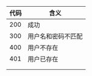 | 代码 | 含义               |
| ---- | ------------------ |
| 200  | 成功               |
| 300  | 用户名和密码不匹配 |
| 400  | 用户不存在         |
| 401  | 用户已存在         |
|      |                    |
|      |                    |

